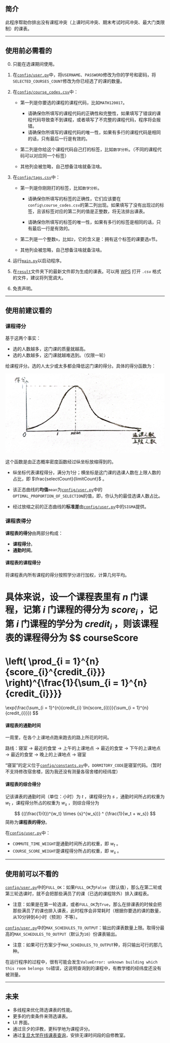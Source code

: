 ## 简介

此程序帮助你排出没有课程冲突（上课时间冲突、期末考试时间冲突、最大门类限制）的课表。

---

## 使用前必需看的

0. 只能在选课期间使用。

1. 在[`config/user.py`](./config/user.py)中，将`USERNAME`、`PASSWORD`修改为你的学号和密码，将`SELECTED_COURSES_COUNT`修改为你已经选了的课的数量。

2. 在[`config/course_codes.csv`](./config/course_codes.csv)中：

    - 第一列是你要选的课程的课程代码，比如`MATH120017`。
        - 请确保你所填写的课程代码的正确性和完整性，如果填写了错误的课程代码导致查不到课程，或者填写了不完整的课程代码，程序将会报错。
        - 请确保你所填写的课程代码的唯一性，如果有多行的课程代码是相同的话，只有最后一行是有效的。

    - 第二列是你给这个课程代码自己打的标签，比如`数学分析`。（不同的课程代码可以对应同一个标签）

    - 其他列会被忽略，自己想备注啥就备注啥。

3. 在[`config/tags.csv`](./config/tags.csv)中：

    - 第一列是你刚刚打的标签，比如`数学分析`。

        - 请确保你所填写的标签的正确性，它们应该要在`config\course_codes.csv`的第二列出现。如果填写了没有出现过的标签，且该标签对应的第二列的值是正整数，将无法排出课表。

        - 请确保你所填写的标签的唯一性，如果有多行的标签是相同的话，只有最后一行是有效的。

    - 第二列是一个整数`n`，比如`2`，它的含义是：拥有这个标签的课要选`n`节。

    - 其他列会被忽略，自己想备注啥就备注啥。

4. 运行[`main.py`](./main.py)以启动程序。
5. 在[`result`](./result)文件夹下的最新文件即为生成的课表。可以用 [WPS](https://www.wps.cn/) 打开 `.csv` 格式的文件，建议将列宽调大。
6. 免责声明。

---

## 使用前建议看的

### 课程得分

基于这两个事实：
- 选的人数越多，这门课的质量就越高。
- 选的人数越多，这门课就越难选到。（仅限一轮）
  

给课程评分。选的人太少或太多都会降低这门课的得分。具体的得分函数为：

![202502201325_2](./README.assets/course_score_mapping.jpg)

这个函数是由正态概率密度函数经过纵坐标放缩得到的。

- 纵坐标代表课程得分，满分为1分；横坐标是这门课的选课人数在上限人数的占比，即 $\frac{selectCount}{limitCount}$ 。

- 该正态曲线的**均值**`mean`为[`config/user.py`](./config/user.py)中的`OPTIMAL_PROPORTION_OF_SELECTION`的值，即，你认为的最佳选课人数占比。
- 经过放缩之前的正态曲线的**标准差**由[`config/user.py`](./config/user.py)中的`SIGMA`提供。

### 课程表得分

**课程表的得分**由两部分构成：

- **课程得分**。
- **通勤时间**。

#### 课程表的**课程得分**

将课程表内所有课程的得分按照学分进行加权，计算几何平均。

具体来说，设一个课程表里有 $n$ 门课程，记第 $i$ 门课程的得分为 $score_{i}$ ，记第 $i$ 门课程的学分为 $credit_{i}$ ，则该课程表的课程得分为
$$
courseScore
=
\left( \prod_{i = 1}^{n}{score_{i}^{credit_{i}}} \right)^{\frac{1}{\sum_{i = 1}^{n}{credit_{i}}}}
=
\exp(\frac{\sum_{i = 1}^{n}{credit_{i} \ln(score_{i})}}{\sum_{i = 1}^{n}{credit_{i}}})
$$

#### 课程表的**通勤时间**

一周里，在各个上课地点跑来跑去的路上所花的时间。

路线：寝室 → 最近的食堂 → 上午的上课地点 → 最近的食堂 → 下午的上课地点 → 最近的食堂 → 晚上的上课地点 → 寝室

“寝室”的定义位于[`config/constants.py`](./config/constants.py)中，`DORMITORY_CODE`是寝室代码。（暂时不支持修改宿舍楼，因为我还没有测量各宿舍楼的经纬度）

#### 课程表的**综合得分**

记该课表的通勤时间（单位：小时）为 $t$ ，课程得分为 $s$ ，通勤时间所占的权重为 $w_t$ ，课程得分所占的权重为 $w_s$ ，则综合得分为

$$
{((\frac{1}{t})^{w_t} \times {s}^{w_s})} ^ {\frac{1}{w_t + w_s}}
$$
简称为**课程表的得分**。

在[`config/user.py`](./config/user.py)中：

- `COMMUTE_TIME_WEIGHT`是通勤时间所占的权重，即 $w_{t}$ 。
- `COURSE_SCORE_WEIGHT`是课程得分所占的权重，即 $w_{s}$ 。

---

## 使用前可以不看的

[`config/user.py`](./config/user.py)中的`FULL_OK`：如果`FULL_OK`为`False`（默认值），那么在第二轮或第三轮选课时，就不会把那些满员了的课（已选的课程除外）排入课程表。

- 注意：如果是在第一轮选课，或者`FULL_OK`为`True`，那么在排课表的时候会把那些满员了的课也排入课表，此时程序会非常耗时（根据你要选的课的数量，从10分钟到4小时（预测）不等）。

[`config/user.py`](./config/user.py)中的`MAX_SCHEDULES_TO_OUTPUT`：输出的课表数量上限。取得分最高的`MAX_SCHEDULES_TO_OUTPUT`（默认为`10`）份课表输出。

- 注意：如果可行方案少于`MAX_SCHEDULES_TO_OUTPUT`种，将只输出可行的那几种。

在运行程序的过程中，很有可能会发生`ValueError: unknown building which this room belongs to`错误，这说明查询到的课程中，有教学楼的经纬度还没有被测量。

---

## 未来

- 多线程来优化筛选课表的性能。
- 更多的约束条件来筛选课表。
- UI 界面。
- 通过旦夕的评教，更科学地为课程评分。
- 通过[复旦大学在线课表查询](http://10.64.130.6/)，安排无课时间段的自修教室。